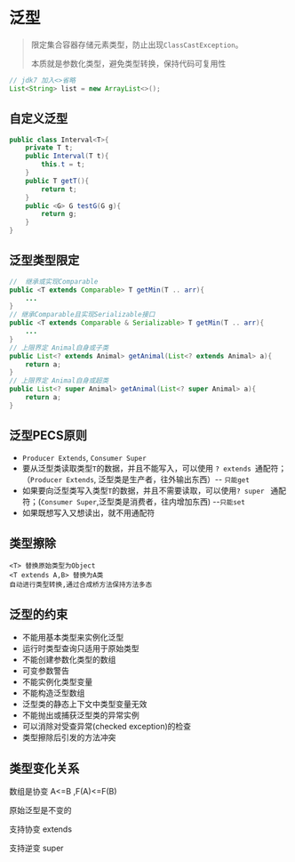 # 泛型

> 限定集合容器存储元素类型，防止出现`ClassCastException`。
>
> 本质就是参数化类型，避免类型转换，保持代码可复用性

```java
// jdk7 加入<>省略
List<String> list = new ArrayList<>();
```

## 自定义泛型

```java
public class Interval<T>{
    private T t;
    public Interval(T t){
        this.t = t;
    }
    public T getT(){
        return t;
    }
    public <G> G testG(G g){
        return g;
    }
}
```

## 泛型类型限定

```java
//  继承或实现Comparable
public <T extends Comparable> T getMin(T .. arr){
    ...
}
// 继承Comparable且实现Serializable接口
public <T extends Comparable & Serializable> T getMin(T .. arr){
    ...
}
// 上限界定 Animal自身或子类
public List<? extends Animal> getAnimal(List<? extends Animal> a){
    return a;
}
// 上限界定 Animal自身或超类
public List<? super Animal> getAnimal(List<? super Animal> a){
    return a;
}
```

## 泛型PECS原则

- `Producer Extends`, `Consumer Super`
- 要从泛型类读取类型`T`的数据，并且不能写入，可以使用 `? extends `通配符；（`Producer Extends`, 泛型类是生产者，往外输出东西）-- `只能get`
- 如果要向泛型类写入类型`T`的数据，并且不需要读取，可以使用`? super ` 通配符；(`Consumer Super`,泛型类是消费者，往内增加东西) --`只能set`
- 如果既想写入又想读出，就不用通配符

## 类型擦除

```text
<T> 替换原始类型为Object
<T extends A,B> 替换为A类
自动进行类型转换,通过合成桥方法保持方法多态
```

## 泛型的约束

- 不能用基本类型来实例化泛型
- 运行时类型查询只适用于原始类型
- 不能创建参数化类型的数组
- 可变参数警告
- 不能实例化类型变量
- 不能构造泛型数组
- 泛型类的静态上下文中类型变量无效
- 不能抛出或捕获泛型类的异常实例
- 可以消除对受查异常(checked exception)的检查
- 类型擦除后引发的方法冲突

## 类型变化关系

 数组是协变 A<=B ,F(A)<=F(B)

原始泛型是不变的

支持协变 extends

支持逆变 super